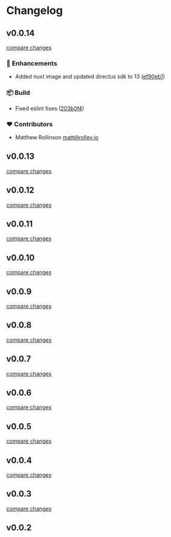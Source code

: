 # Changelog

## v0.0.14

[compare changes](https://github.com/rolleyio/nuxt-directus-sdk/compare/v0.0.13...v0.0.14)

### 🚀 Enhancements

- Added nuxt image and updated directus sdk to 13 ([ef90eb1](https://github.com/rolleyio/nuxt-directus-sdk/commit/ef90eb1))

### 📦 Build

- Fixed eslint fixes ([203b0f4](https://github.com/rolleyio/nuxt-directus-sdk/commit/203b0f4))

### ❤️ Contributors

- Matthew Rollinson <matt@rolley.io>

## v0.0.13

[compare changes](https://github.com/rolleyio/nuxt-directus-sdk/compare/v0.0.12...v0.0.13)

## v0.0.12

[compare changes](https://github.com/rolleyio/nuxt-directus-sdk/compare/v0.0.11...v0.0.12)

## v0.0.11

[compare changes](https://github.com/rolleyio/nuxt-directus-sdk/compare/v0.0.10...v0.0.11)

## v0.0.10

[compare changes](https://github.com/rolleyio/nuxt-directus-sdk/compare/v0.0.9...v0.0.10)

## v0.0.9

[compare changes](https://github.com/rolleyio/nuxt-directus-sdk/compare/v0.0.8...v0.0.9)

## v0.0.8

[compare changes](https://github.com/rolleyio/nuxt-directus-sdk/compare/v0.0.7...v0.0.8)

## v0.0.7

[compare changes](https://github.com/rolleyio/nuxt-directus-sdk/compare/v0.0.6...v0.0.7)

## v0.0.6

[compare changes](https://github.com/rolleyio/nuxt-directus-sdk/compare/v0.0.5...v0.0.6)

## v0.0.5

[compare changes](https://github.com/rolleyio/nuxt-directus-sdk/compare/v0.0.4...v0.0.5)

## v0.0.4

[compare changes](https://github.com/rolleyio/nuxt-directus-sdk/compare/v0.0.3...v0.0.4)

## v0.0.3

[compare changes](https://github.com/rolleyio/nuxt-directus-sdk/compare/v0.0.2...v0.0.3)

## v0.0.2

